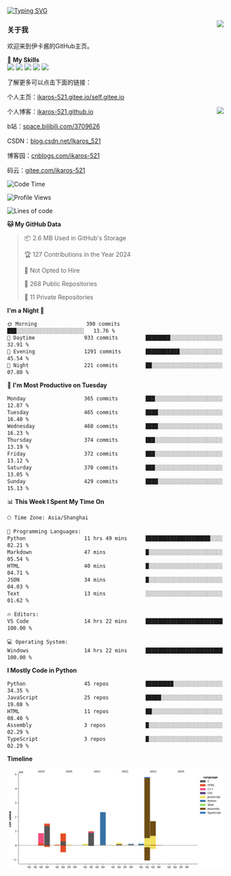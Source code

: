 [![Typing SVG](https://readme-typing-svg.herokuapp.com?size=25&duration=2500&color=8C43EA&vCenter=true&width=200&height=40&lines=Hi+Welcome+%F0%9F%91%8B%F0%9F%8F%BB;I'm+Love丶伊卡洛斯)](https://git.io/typing-svg)

<a href="#">
  <img align="right" src="https://github-readme-stats.vercel.app/api?username=Ikaros-521&count_private=true&show_icons=true&bg_color=15,f2f7fd,E0EAFC" />
</a>

### 关于我

欢迎来到伊卡酱的GitHub主页。

🌟 **My Skills**  
![](https://img.shields.io/badge/-C-A8B9CC?style=flat-square&logo=C&logoColor=fff)
![](https://img.shields.io/badge/-Python-3776AB?style=flat-square&logo=Python&logoColor=fff)
![](https://img.shields.io/badge/-JavaScript-F7DF1E?style=flat-square&logo=JavaScript&logoColor=fff)
![](https://img.shields.io/badge/-C++-00599C?style=flat-square&logo=Cpp&logoColor=fff)
![](https://img.shields.io/badge/-Linux-000000?style=flat-square&logo=Linux&logoColor=fff)

了解更多可以点击下面的链接：  

个人主页：[ikaros-521.gitee.io/self.gitee.io](https://ikaros-521.gitee.io/self.gitee.io/)  

<img align='right' src="https://github.com/Ikaros-521/Ikaros-521/assets/40910637/3a5e50bc-91dc-4aa5-b7a0-8b27ad1c2b33" height="432">

个人博客：[ikaros-521.github.io](https://ikaros-521.github.io/)  

b站：[space.bilibili.com/3709626](https://space.bilibili.com/3709626)  

CSDN：[blog.csdn.net/Ikaros_521](https://blog.csdn.net/Ikaros_521)  

博客园：[cnblogs.com/ikaros-521](https://www.cnblogs.com/ikaros-521)  

码云：[gitee.com/ikaros-521](https://gitee.com/ikaros-521)  


<!--START_SECTION:waka-->
![Code Time](http://img.shields.io/badge/Code%20Time-972%20hrs%2019%20mins-blue)

![Profile Views](http://img.shields.io/badge/Profile%20Views-5-blue)

![Lines of code](https://img.shields.io/badge/From%20Hello%20World%20I%27ve%20Written-13.6%20million%20lines%20of%20code-blue)

**🐱 My GitHub Data** 

> 📦 2.6 MB Used in GitHub's Storage 
 > 
> 🏆 127 Contributions in the Year 2024
 > 
> 🚫 Not Opted to Hire
 > 
> 📜 268 Public Repositories 
 > 
> 🔑 11 Private Repositories 
 > 
**I'm a Night 🦉** 

```text
🌞 Morning                390 commits         ███░░░░░░░░░░░░░░░░░░░░░░   13.76 % 
🌆 Daytime                933 commits         ████████░░░░░░░░░░░░░░░░░   32.91 % 
🌃 Evening                1291 commits        ███████████░░░░░░░░░░░░░░   45.54 % 
🌙 Night                  221 commits         ██░░░░░░░░░░░░░░░░░░░░░░░   07.80 % 
```
📅 **I'm Most Productive on Tuesday** 

```text
Monday                   365 commits         ███░░░░░░░░░░░░░░░░░░░░░░   12.87 % 
Tuesday                  465 commits         ████░░░░░░░░░░░░░░░░░░░░░   16.40 % 
Wednesday                460 commits         ████░░░░░░░░░░░░░░░░░░░░░   16.23 % 
Thursday                 374 commits         ███░░░░░░░░░░░░░░░░░░░░░░   13.19 % 
Friday                   372 commits         ███░░░░░░░░░░░░░░░░░░░░░░   13.12 % 
Saturday                 370 commits         ███░░░░░░░░░░░░░░░░░░░░░░   13.05 % 
Sunday                   429 commits         ████░░░░░░░░░░░░░░░░░░░░░   15.13 % 
```


📊 **This Week I Spent My Time On** 

```text
🕑︎ Time Zone: Asia/Shanghai

💬 Programming Languages: 
Python                   11 hrs 49 mins      █████████████████████░░░░   82.21 % 
Markdown                 47 mins             █░░░░░░░░░░░░░░░░░░░░░░░░   05.54 % 
HTML                     40 mins             █░░░░░░░░░░░░░░░░░░░░░░░░   04.71 % 
JSON                     34 mins             █░░░░░░░░░░░░░░░░░░░░░░░░   04.03 % 
Text                     13 mins             ░░░░░░░░░░░░░░░░░░░░░░░░░   01.62 % 

🔥 Editors: 
VS Code                  14 hrs 22 mins      █████████████████████████   100.00 % 

💻 Operating System: 
Windows                  14 hrs 22 mins      █████████████████████████   100.00 % 
```

**I Mostly Code in Python** 

```text
Python                   45 repos            █████████░░░░░░░░░░░░░░░░   34.35 % 
JavaScript               25 repos            █████░░░░░░░░░░░░░░░░░░░░   19.08 % 
HTML                     11 repos            ██░░░░░░░░░░░░░░░░░░░░░░░   08.40 % 
Assembly                 3 repos             █░░░░░░░░░░░░░░░░░░░░░░░░   02.29 % 
TypeScript               3 repos             █░░░░░░░░░░░░░░░░░░░░░░░░   02.29 % 
```



**Timeline**

![Lines of Code chart](https://raw.githubusercontent.com/Ikaros-521/Ikaros-521/main/assets/bar_graph.png)


<!--END_SECTION:waka-->


<!--
**Ikaros-521/Ikaros-521** is a ✨ _special_ ✨ repository because its `README.md` (this file) appears on your GitHub profile.

Here are some ideas to get you started:

- 🔭 I’m currently working on ...
- 🌱 I’m currently learning ...
- 👯 I’m looking to collaborate on ...
- 🤔 I’m looking for help with ...
- 💬 Ask me about ...
- 📫 How to reach me: ...
- 😄 Pronouns: ...
- ⚡ Fun fact: ...
-->
